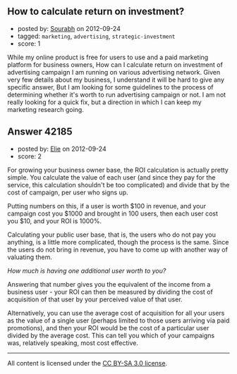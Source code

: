## How to calculate return on investment?

- posted by: [Sourabh](https://stackexchange.com/users/-1/19716-sourabh) on 2012-09-24
- tagged: `marketing`, `advertising`, `strategic-investment`
- score: 1

While my online product is free for users to use and a paid marketing platform for business owners, How can I calculate return on investment of advertising campaign I am running on various advertising network. Given very few details about my business, I understand it will be hard to give any specific answer, But I am looking for some guidelines to the process of determining whether it's worth to run advertising campaign or not. I am not really looking for a quick fix, but a direction in which I can keep my marketing research going.


## Answer 42185

- posted by: [Elie](https://stackexchange.com/users/-1/1752-elie) on 2012-09-24
- score: 2

For growing your business owner base, the ROI calculation is actually pretty simple. You calculate the value of each user (and since they pay for the service, this calculation shouldn't be too complicated) and divide that by the cost of campaign, per user who signs up.

Putting numbers on this, if a user is worth $100 in revenue, and your campaign cost you $1000 and brought in 100 users, then each user cost you $10, and your ROI is 1000%.

Calculating your public user base, that is, the users who do not pay you anything, is a little more complicated, though the process is the same. Since the users do not bring in revenue, you have to come up with another way of valuating them. 

*How much is having one additional user worth to you?*

Answering that number gives you the equivalent of the income from a business user - your ROI can then be measured by dividing the cost of acquisition of that user by your perceived value of that user.

Alternatively, you can use the average cost of acquisition for all your users as the value of a single user (perhaps limited to those users arriving via paid promotions), and then your ROI would be the cost of a particular user divided by the average cost. This can tell you which of your campaigns was, relatively speaking, most cost effective.



---

All content is licensed under the [CC BY-SA 3.0 license](https://creativecommons.org/licenses/by-sa/3.0/).
